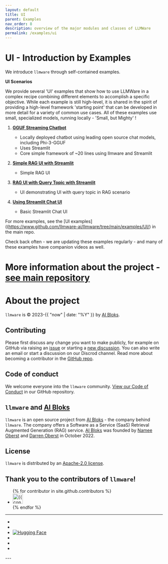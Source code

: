 ```yaml
---
layout: default
title: UI
parent: Examples
nav_order: 8
description: overview of the major modules and classes of LLMWare  
permalink: /examples/ui
---
```

# UI - Introduction by Examples
We introduce ``llmware`` through self-contained examples.

**UI Scenarios**    

We provide several 'UI' examples that show how to use LLMWare in a complex recipe combining different elements to accomplish a specific objective.   While each example is still high-level, it is shared in the spirit of providing a high-level framework 'starting point' that can be developed in more detail for a variety of common use cases.  All of these examples use small, specialized models, running locally - 'Small, but Mighty' !  


1.  [**GGUF Streaming Chatbot**](https://www.github.com/llmware-ai/llmware/tree/main/examples/UI/gguf_streaming_chatbot.py)  

    - Locally deployed chatbot using leading open source chat models, including Phi-3-GGUF
    - Uses Streamlit
    - Core simple framework of ~20 lines using llmware and Streamlit

2.  [**Simple RAG UI with Streamlit**](https://www.github.com/llmware-ai/llmware/tree/main/examples/UI/simple_rag_ui_with_streamlit.py)  

    - Simple RAG UI 

3.  [**RAG UI with Query Topic with Streamlit**](https://www.github.com/llmware-ai/llmware/tree/main/examples/UI/rag_ui_with_query_topic_with_streamlit.py)  

    - UI demonstrating UI with query topic in RAG scenario

4.  [**Using Streamlit Chat UI**](https://www.github.com/llmware-ai/llmware/tree/main/examples/UI/using_streamlit_chat_ui.py)

    - Basic Streamlit Chat UI 


For more examples, see the [UI examples]((https://www.github.com/llmware-ai/llmware/tree/main/examples/UI/) in the main repo.   

Check back often - we are updating these examples regularly - and many of these examples have companion videos as well.  



# More information about the project - [see main repository](https://www.github.com/llmware-ai/llmware.git)


# About the project

`llmware` is &copy; 2023-{{ "now" | date: "%Y" }} by [AI Bloks](https://www.aibloks.com/home).

## Contributing
Please first discuss any change you want to make publicly, for example on GitHub via raising an [issue](https://github.com/llmware-ai/llmware/issues) or starting a [new discussion](https://github.com/llmware-ai/llmware/discussions).
You can also write an email or start a discussion on our Discrod channel.
Read more about becoming a contributor in the [GitHub repo](https://github.com/llmware-ai/llmware/blob/main/CONTRIBUTING.md).

## Code of conduct
We welcome everyone into the ``llmware`` community.
[View our Code of Conduct](https://github.com/llmware-ai/llmware/blob/main/CODE_OF_CONDUCT.md) in our GitHub repository.

## ``llmware`` and [AI Bloks](https://www.aibloks.com/home)
``llmware`` is an open source project from [AI Bloks](https://www.aibloks.com/home) - the company behind ``llmware``.
The company offers a Software as a Service (SaaS) Retrieval Augmented Generation (RAG) service.
[AI Bloks](https://www.aibloks.com/home) was founded by [Namee Oberst](https://www.linkedin.com/in/nameeoberst/) and [Darren Oberst](https://www.linkedin.com/in/darren-oberst-34a4b54/) in October 2022.

## License

`llmware` is distributed by an [Apache-2.0 license](https://www.github.com/llmware-ai/llmware/blob/main/LICENSE).

## Thank you to the contributors of ``llmware``!
<ul class="list-style-none">
{% for contributor in site.github.contributors %}
  <li class="d-inline-block mr-1">
     <a href="{{ contributor.html_url }}">
        <img src="{{ contributor.avatar_url }}" width="32" height="32" alt="{{ contributor.login }}">
    </a>
  </li>
{% endfor %}
</ul>


---
<ul class="list-style-none">
    <li class="d-inline-block mr-1">
        <a href="https://discord.gg/MhZn5Nc39h"><span><i class="fa-brands fa-discord"></i></span></a>
    </li>
    <li class="d-inline-block mr-1">
        <a href="https://www.youtube.com/@llmware"><span><i class="fa-brands fa-youtube"></i></span></a>
    </li>
    <li class="d-inline-block mr-1">
        <a href="https://huggingface.co/llmware"><span><img src="assets/images/hf-logo.svg" alt="Hugging Face" class="hugging-face-logo"/></span></a>
    </li>
    <li class="d-inline-block mr-1">
        <a href="https://www.linkedin.com/company/aibloks/"><span><i class="fa-brands fa-linkedin"></i></span></a>
    </li>
    <li class="d-inline-block mr-1">
        <a href="https://twitter.com/AiBloks"><span><i class="fa-brands fa-square-x-twitter"></i></span></a>
    </li>
    <li class="d-inline-block mr-1">
        <a href="https://www.instagram.com/aibloks/"><span><i class="fa-brands fa-instagram"></i></span></a>
    </li>
</ul>
---

